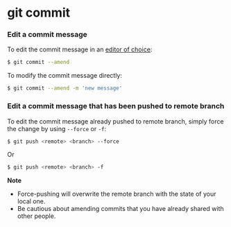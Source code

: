 # git commit

### Edit a commit message

To edit the commit message in an [editor of choice](https://github.com/mlin6436/eden/blob/master/github/git%20configuration.md):

```bash
$ git commit --amend
```

To modify the commit message directly:

```bash
$ git commit --amend -m 'new message'
```

### Edit a commit message that has been pushed to remote branch

To edit the commit message already pushed to remote branch, simply force the change by using `--force` or `-f`:

```bash
$ git push <remote> <branch> --force
```

Or

```bash
$ git push <remote> <branch> -f
```

**Note**

- Force-pushing will overwrite the remote branch with the state of your local one.
- Be cautious about amending commits that you have already shared with other people.
